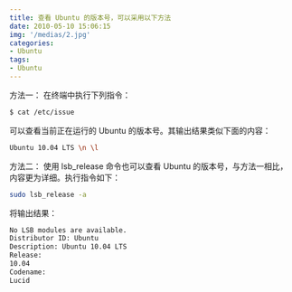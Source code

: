 ```yaml
---
title: 查看 Ubuntu 的版本号，可以采用以下方法
date: 2010-05-10 15:06:15
img: '/medias/2.jpg'
categories:
- Ubuntu
tags: 
- Ubuntu
---
```


方法一：
在终端中执行下列指令：
``` bash
$ cat /etc/issue
```

可以查看当前正在运行的 Ubuntu 的版本号。其输出结果类似下面的内容：
``` bash
Ubuntu 10.04 LTS \n \l
```

方法二：
使用 lsb_release 命令也可以查看 Ubuntu
的版本号，与方法一相比，内容更为详细。执行指令如下：
``` bash
sudo lsb_release -a
```

将输出结果：
``` bash
No LSB modules are available.
Distributor ID: Ubuntu
Description: Ubuntu 10.04 LTS
Release: 
10.04
Codename: 
Lucid
```